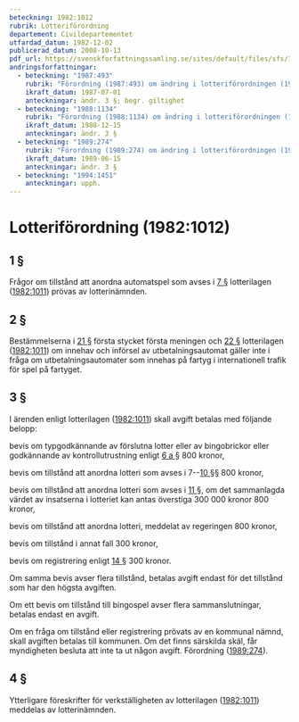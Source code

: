 ```yaml
---
beteckning: 1982:1012
rubrik: Lotteriförordning
departement: Civildepartementet
utfardad_datum: 1982-12-02
publicerad_datum: 2008-10-13
pdf_url: https://svenskforfattningssamling.se/sites/default/files/sfs/1982-12/SFS1982-1012.pdf
andringsforfattningar:
  - beteckning: "1987:493"
    rubrik: "Förordning (1987:493) om ändring i lotteriförordningen (1982:1012)"
    ikraft_datum: 1987-07-01
    anteckningar: ändr. 3 §; begr. giltighet
  - beteckning: "1988:1134"
    rubrik: "Förordning (1988:1134) om ändring i lotteriförordningen (1982:1012)"
    ikraft_datum: 1988-12-15
    anteckningar: ändr. 3 §
  - beteckning: "1989:274"
    rubrik: "Förordning (1989:274) om ändring i lotteriförordningen (1982:1012)"
    ikraft_datum: 1989-06-15
    anteckningar: ändr. 3 §
  - beteckning: "1994:1451"
    anteckningar: upph.
---
```


# Lotteriförordning (1982:1012)

## 1 §

Frågor om tillstånd att anordna automatspel som avses i [7 §](#7) lotterilagen ([1982:1011](https://selex.se/eli/sfs/1982/1011)) prövas av lotterinämnden.

## 2 §

Bestämmelserna i [21 §](#21) första stycket första meningen och [22 §](#22) lotterilagen ([1982:1011](https://selex.se/eli/sfs/1982/1011)) om innehav och införsel av utbetalningsautomat gäller inte i fråga om utbetalningsautomater som innehas på fartyg i internationell trafik för spel på fartyget.

## 3 §

I ärenden enligt lotterilagen ([1982:1011](https://selex.se/eli/sfs/1982/1011)) skall avgift betalas med följande belopp:

bevis om typgodkännande av förslutna lotter eller av bingobrickor eller godkännande av kontrollutrustning enligt [6 a §](#6a)                                            800 kronor,

bevis om tillstånd att anordna lotteri som avses i 7--[10 §](#10)§                                                800 kronor,

bevis om tillstånd att anordna lotteri som avses i [11 §](#11), om det sammanlagda värdet av insatserna i lotteriet kan antas överstiga 300 000 kronor            800 kronor,

bevis om tillstånd att anordna lotteri, meddelat av regeringen                                              800 kronor,

bevis om tillstånd i annat fall                         300 kronor,

bevis om registrering enligt [14 §](#14)                       300 kronor.

Om samma bevis avser flera tillstånd, betalas avgift endast för det tillstånd som har den högsta avgiften.

Om ett bevis om tillstånd till bingospel avser flera sammanslutningar, betalas endast en avgift.

Om en fråga om tillstånd eller registrering prövats av en kommunal nämnd, skall avgiften betalas till kommunen. Om det finns särskilda skäl, får myndigheten besluta att inte ta ut någon avgift. Förordning ([1989:274](https://selex.se/eli/sfs/1989/274)).

## 4 §

Ytterligare föreskrifter för verkställigheten av lotterilagen ([1982:1011](https://selex.se/eli/sfs/1982/1011)) meddelas av lotterinämnden.